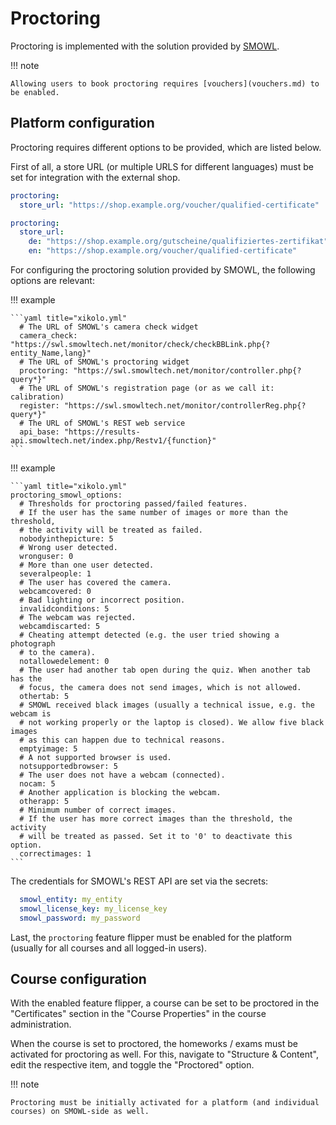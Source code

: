 # Proctoring

Proctoring is implemented with the solution provided by [SMOWL](https://smowl.net/).

!!! note

    Allowing users to book proctoring requires [vouchers](vouchers.md) to be enabled.

## Platform configuration

Proctoring requires different options to be provided, which are listed below.

First of all, a store URL (or multiple URLS for different languages) must be set for integration with the external shop.

```yaml title="xikolo.yml"
proctoring:
  store_url: "https://shop.example.org/voucher/qualified-certificate"
```

```yaml title="xikolo.yml"
proctoring:
  store_url:
    de: "https://shop.example.org/gutscheine/qualifiziertes-zertifikat"
    en: "https://shop.example.org/voucher/qualified-certificate"
```

For configuring the proctoring solution provided by SMOWL, the following options are relevant:

!!! example

    ```yaml title="xikolo.yml"
      # The URL of SMOWL's camera check widget
      camera_check: "https://swl.smowltech.net/monitor/check/checkBBLink.php{?entity_Name,lang}"
      # The URL of SMOWL's proctoring widget
      proctoring: "https://swl.smowltech.net/monitor/controller.php{?query*}"
      # The URL of SMOWL's registration page (or as we call it: calibration)
      register: "https://swl.smowltech.net/monitor/controllerReg.php{?query*}"
      # The URL of SMOWL's REST web service
      api_base: "https://results-api.smowltech.net/index.php/Restv1/{function}"
    ```

!!! example

    ```yaml title="xikolo.yml"
    proctoring_smowl_options:
      # Thresholds for proctoring passed/failed features.
      # If the user has the same number of images or more than the threshold,
      # the activity will be treated as failed.
      nobodyinthepicture: 5
      # Wrong user detected.
      wronguser: 0
      # More than one user detected.
      severalpeople: 1
      # The user has covered the camera.
      webcamcovered: 0
      # Bad lighting or incorrect position.
      invalidconditions: 5
      # The webcam was rejected.
      webcamdiscarted: 5
      # Cheating attempt detected (e.g. the user tried showing a photograph
      # to the camera).
      notallowedelement: 0
      # The user had another tab open during the quiz. When another tab has the
      # focus, the camera does not send images, which is not allowed.
      othertab: 5
      # SMOWL received black images (usually a technical issue, e.g. the webcam is
      # not working properly or the laptop is closed). We allow five black images
      # as this can happen due to technical reasons.
      emptyimage: 5
      # A not supported browser is used.
      notsupportedbrowser: 5
      # The user does not have a webcam (connected).
      nocam: 5
      # Another application is blocking the webcam.
      otherapp: 5
      # Minimum number of correct images.
      # If the user has more correct images than the threshold, the activity
      # will be treated as passed. Set it to '0' to deactivate this option.
      correctimages: 1
    ```

The credentials for SMOWL's REST API are set via the secrets:

```yaml title="secrets.yml"
  smowl_entity: my_entity
  smowl_license_key: my_license_key
  smowl_password: my_password
```

Last, the `proctoring` feature flipper must be enabled for the platform (usually for all courses and all logged-in users).

## Course configuration

With the enabled feature flipper, a course can be set to be proctored in the "Certificates" section in the "Course Properties" in the course administration.

When the course is set to proctored, the homeworks / exams must be activated for proctoring as well.
For this, navigate to "Structure & Content", edit the respective item, and toggle the "Proctored" option.

!!! note

    Proctoring must be initially activated for a platform (and individual courses) on SMOWL-side as well.
